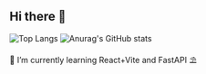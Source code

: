 ## Hi there 🎰

![Top Langs](https://github-readme-stats.vercel.app/api/top-langs/?username=n3vsk1y&theme=neon&show_icons=true&hide_border=true)
![Anurag's GitHub stats](https://github-readme-stats.vercel.app/api?username=n3vsk1y&show_icons=true&theme=gotham)

🌱 I’m currently learning React+Vite and FastAPI ⛱️

<!--
**n3vsk1y/n3vsk1y** is a ✨ _special_ ✨ repository because its `README.md` (this file) appears on your GitHub profile.

Here are some ideas to get you started:

- 🔭 I’m currently working on ...
- 🌱 I’m currently learning ...
- 👯 I’m looking to collaborate on ...
- 🤔 I’m looking for help with ...
- 💬 Ask me about ...
- 📫 How to reach me: ...
- 😄 Pronouns: ...
- ⚡ Fun fact: ...
-->
